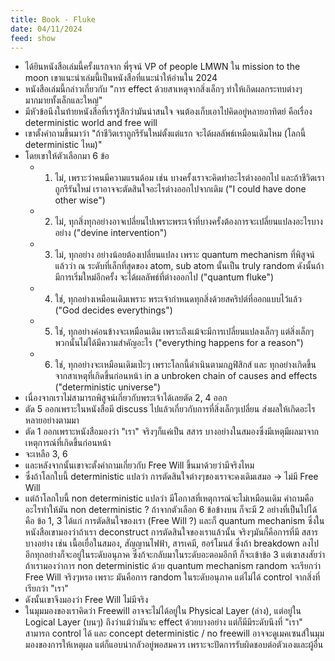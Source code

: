 ```yaml
---
title: Book - Fluke
date: 04/11/2024
feed: show
---
```


- ได้ยินหนังสือเล่มนี้ครั้งแรกจาก พี่รุจน์ VP of people LMWN ใน mission to the moon เขาแนะนำเล่มนี้เป็นหนังสือที่แนะนำให้อ่านใน 2024
- หนังสือเล่มนี้กล่าวเกี่ยวกับ "การ effect ด้วยสาเหตุจากสิ่งเล็กๆ ทำให้เกิดผลกระทบต่างๆมากมายทั้งเล็กและใหญ่"
- มีหัวข้อนึงในท้ายหนังสือที่เรารู้สึกว่ามันน่าสนใจ จนต้องเก็บเอาไปคิดอยู่หลายอาทิตย์ คือเรื่อง deterministic world and free will
- เขาตั้งคำถามขึ้นมาว่า "ถ้าชีวิตเราถูกรีรันใหม่ตั้งแต่แรก จะได้ผลลัพธ์เหมือนเดิมไหม (โลกนี้ deterministic ไหม)" 
- โดยเขาให้ตัวเลือกมา 6 ข้อ
	- 1) ไม่, เพราะว่าคนมีความแรนด้อม เช่น บางครั้งเราจะคิดทำอะไรต่างออกไป และถ้าชีวิตเราถูกรีรันใหม่ เราอาจจะตัดสินใจอะไรต่างออกไปจากเดิม ("I could have done other wise")
	- 2) ไม่, ทุกสิ่งทุกอย่างอาจเปลี่ยนไปเพราะพระเจ้าที่บางครั้งต้องการจะเปลี่ยนแปลงอะไรบางอย่าง ("devine intervention")
	- 3) ไม่, ทุกอย่าง อย่างน้อยต้องเปลี่ยนแปลง เพราะ quantum mechanism ที่พิสูจน์แล้วว่า ณ ระดับที่เล็กที่สุดของ atom, sub atom นั้นเป็น truly random ดังนั้นถ้ามีการเริ่มใหม่อีกครั้ง จะได้ผลลัพธ์ที่ต่างออกไป ("quantum fluke")
	- 4) ใช่, ทุกอย่างเหมือนเดิมเพราะ พระเจ้ากำหนดทุกสิ่งด้วยสคริปต์ที่ออกแบบไว้แล้ว ("God decides everythings")
	- 5) ใช่, ทุกอย่างค่อนข้างจะเหมือนเดิม เพราะถึงแม้จะมีการเปลี่ยนแปลงเล็กๆ แต่สิ่งเล็กๆพวกนั้นไม่ได้มีความสำคัญอะไร ("everything happens for a reason")
	- 6) ใช่, ทุกอย่างจะเหมือนเดิมเป๊ะๆ เพราะโลกนี้ดำเนินตามกฏฟิสิกส์ และ ทุกอย่างเกิดขึ้นจากสาเหตุที่เกิดขึ้นก่อนหน้า in a unbroken chain of causes and effects ("deterministic universe")
- เนื่องจากเราไม่สามารถพิสูจน์เกี่ยวกับพระเจ้าได้เลยตัด 2, 4 ออก
- ตัด 5 ออกเพราะในหนังสือมี discuss ไปแล้วเกี่ยวกับการที่สิ่งเล็กๆเปลี่ยน ส่งผลให้เกิดอะไรหลายอย่างตามมา
- ตัด 1 ออกเพราะหนังสือมองว่า "เรา" จริงๆก็แค่เป็น สสาร บางอย่างในสมองซึ่งมีเหตุมีผลมาจากเหตุการณ์ที่เกิดขึ้นก่อนหน้า
- จะเหลือ 3, 6
- และหลังจากนั้นเขาจะตั้งคำถามเกี่ยวกับ Free Will ขึ้นมาด้วยว่ามีจริงไหม
- ซึ่งถ้าโลกใบนี้ deterministic แปลว่า การตัดสินใจต่างๆของเราจะคงเดิมเสมอ -> ไม่มี Free Will 
- แต่ถ้าโลกใบนี้  non deterministic แปลว่า มีโอกาสที่เหตุการณ์จะไม่เหมือนเดิม คำถามคือ อะไรทำให้มัน non deterministic ? ถ้าจากตัวเลือก 6 ข้อข้างบน ก็จะมี 2 อย่างที่เป็นไปได้คือ ข้อ 1, 3 ได้แก่ การตัดสินใจของเรา (Free Will ?) และก็ quantum mechanism ซึ่งในหนังสือเขามองว่าถ้าเรา deconstruct  การตัดสินใจของเราแล้วนั้น จริงๆมันก็คือการที่มี สสารบางอย่าง เช่น เนื้อเยื่อในสมอง, สัญญานไฟฟ้า, สารเคมี,  ฮอร์โมนส์ ซึ่งถ้า breakdown ลงไปอีกทุกอย่างก็จะอยู่ในระดับอนุภาค ซึ่งก้จะกลับมาในระดับอะตอมอีกที ก็จะเข้าข้อ 3 แต่เขาสงสัยว่าถ้าเรามองว่าการ non deterministic ด้วย quantum mechanism random  จะเรียกว่า Free Will จริงๆหรอ เพราะ มันคือการ random ในระดับอนุภาค แต่ไม่ได้ control จากสิ่งที่เรียกว่า "เรา" 
- ดังนั้นเขาจึงมองว่า Free Will ไม่มีจริง
- ในมุมมองของเราคิดว่า Freewill  อาจจะไม่ได้อยู่ใน Physical Layer (ล่าง), แต่อยู่ใน Logical Layer (บนๆ) ถึงว่าแม้ว่ามันจะ effect ด้วยบางอย่าง แต่ก็มีมีระดับนึงที่ "เรา" สามารถ control ได้ และ concept deterministic / no freewill อาจจะดูเมคเซนส์ในมุมมองของการให้เหตุผล แต่ก็แอบน่ากลัวอยู่พอสมควร เพราะจะปัดการรับผิดชอบต่อตัวเองและผู้อื่น
